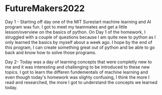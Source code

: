 # FutureMakers2022

Day 1 - Starting off day one of the MIT Surestart machine learning and AI program was fun. I got to meet my teammates and get a little lesson/overview on the basics of python. On Day 1 of the homework, I struggled with a couple of questions because I am quite new to python as I only learned the basics by myself about a week ago. I hope by the end of this program, I can create something great out of python and be able to go back and know how to solve those programs.


Day 2- Today was a day of learning concepts that were completly new to me and it was interesting and challenging to be introduced to these new topics. I got to learn the differen fundementals of machine learning and even though today's homework was slighty confusing, I think the more I read and researched, the more I got to understand the concepts we learned today. 
